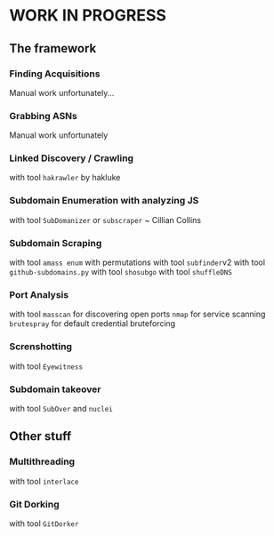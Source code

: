 
# WORK IN PROGRESS

## The framework
### Finding Acquisitions
Manual work unfortunately...
### Grabbing ASNs
Manual work unfortunately
### Linked Discovery / Crawling
with tool ```hakrawler``` by hakluke
### Subdomain Enumeration with analyzing JS
with tool ```SubDomanizer```
or ```subscraper``` ~ Cillian Collins
### Subdomain Scraping
with tool ```amass enum``` with permutations
with tool ```subfinder```v2
with tool ```github-subdomains.py```
with tool ```shosubgo```
with tool ```shuffleDNS```
### Port Analysis
with tool ```masscan``` for discovering open ports
```nmap``` for service scanning
```brutespray``` for default credential bruteforcing
### Screnshotting
with tool ```Eyewitness```
### Subdomain takeover
with tool ```SubOver``` and ```nuclei```
## Other stuff
### Multithreading
with tool ```interlace```
### Git Dorking
with tool ```GitDorker```
